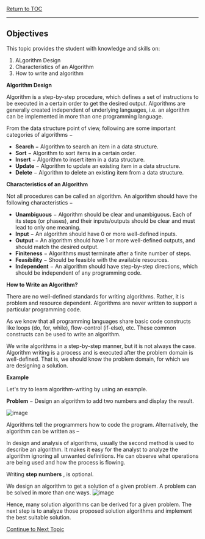 <a href="https://github.com/CyberTrainingUSAF/06-Intro-to-Algorithms/blob/master/00-Table-of-Contents.md"> Return to TOC </a>

---

## Objectives 
This topic provides the student with knowledge and skills on:
 1. ALgorithm Design
 2. Characteristics of an Algorithm
 3. How to write and algorithm
 
**Algorithm Design**

Algorithm is a step-by-step procedure, which defines a set of instructions to be executed in a certain order to get the desired output. Algorithms are generally created independent of underlying languages, i.e. an algorithm can be implemented in more than one programming language.

From the data structure point of view, following are some important categories of algorithms −

- **Search**  − Algorithm to search an item in a data structure.
- **Sort**  − Algorithm to sort items in a certain order.
- **Insert**  − Algorithm to insert item in a data structure.
- **Update**  − Algorithm to update an existing item in a data structure.
- **Delete**  − Algorithm to delete an existing item from a data structure.

**Characteristics of an Algorithm**

Not all procedures can be called an algorithm. An algorithm should have the following characteristics −

- **Unambiguous**  − Algorithm should be clear and unambiguous. Each of its steps (or phases), and their inputs/outputs should be clear and must lead to only one meaning.
- **Input**  − An algorithm should have 0 or more well-defined inputs.
- **Output**  − An algorithm should have 1 or more well-defined outputs, and should match the desired output.
- **Finiteness**  − Algorithms must terminate after a finite number of steps.
- **Feasibility**  − Should be feasible with the available resources.
- **Independent**  − An algorithm should have step-by-step directions, which should be independent of any programming code.

**How to Write an Algorithm?**

There are no well-defined standards for writing algorithms. Rather, it is problem and resource dependent. Algorithms are never written to support a particular programming code.

As we know that all programming languages share basic code constructs like loops (do, for, while), flow-control (if-else), etc. These common constructs can be used to write an algorithm.

We write algorithms in a step-by-step manner, but it is not always the case. Algorithm writing is a process and is executed after the problem domain is well-defined. That is, we should know the problem domain, for which we are designing a solution.

**Example**

Let&#39;s try to learn algorithm-writing by using an example.

**Problem**  − Design an algorithm to add two numbers and display the result.

 ![image](https://user-images.githubusercontent.com/19671036/60600339-92bb6580-9d75-11e9-9b34-4436f475c841.png)


Algorithms tell the programmers how to code the program. Alternatively, the algorithm can be written as –



In design and analysis of algorithms, usually the second method is used to describe an algorithm. It makes it easy for the analyst to analyze the algorithm ignoring all unwanted definitions. He can observe what operations are being used and how the process is flowing.

Writing  **step numbers** , is optional.

We design an algorithm to get a solution of a given problem. A problem can be solved in more than one ways.
![image](https://user-images.githubusercontent.com/19671036/60600466-cd250280-9d75-11e9-8c12-b533f7e44677.png)

 
Hence, many solution algorithms can be derived for a given problem. The next step is to analyze those proposed solution algorithms and implement the best suitable solution.


<a href="https://github.com/CyberTrainingUSAF/06-Intro-to-Algorithms/blob/master/03_Big_O_notation_Lesson.md"> Continue to Next Topic </a>
